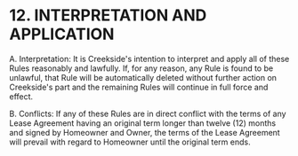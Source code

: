 # 12. INTERPRETATION AND APPLICATION
A. Interpretation: It is Creekside's intention to interpret and apply all of these Rules
reasonably and lawfully. If, for any reason, any Rule is found to be unlawful, that
Rule will be automatically deleted without further action on Creekside's part and
the remaining Rules will continue in full force and effect.

B. Conflicts: If any of these Rules are in direct conflict with the terms of any Lease
Agreement having an original term longer than twelve (12) months and signed by
Homeowner and Owner, the terms of the Lease Agreement will prevail with regard
to Homeowner until the original term ends.
